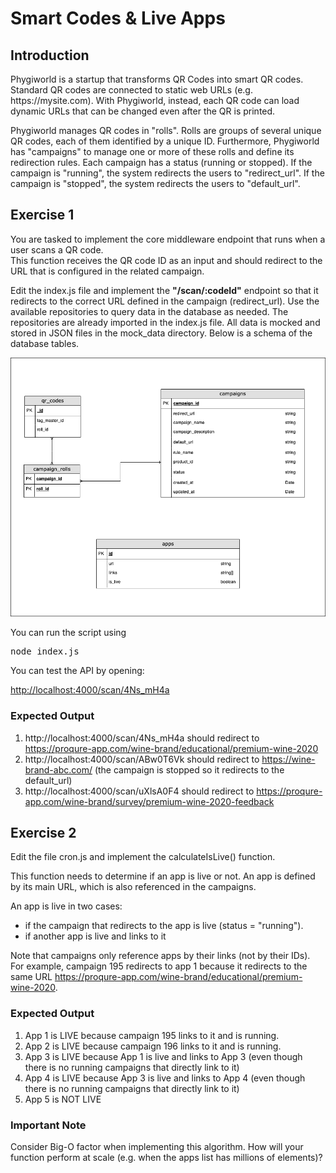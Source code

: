 <h1>Smart Codes & Live Apps</h1>

<h2>Introduction</h2>

<p>
  Phygiworld is a startup that transforms QR Codes into smart QR codes.<br />
  Standard QR codes are connected to static web URLs (e.g. https://mysite.com).
  With Phygiworld, instead, each QR code can load dynamic URLs that can be changed even after the QR is printed.
</p>

<p>
 Phygiworld manages QR codes in "rolls". Rolls are groups of several unique QR codes, each of them identified by a unique ID.
 Furthermore, Phygiworld has "campaigns" to manage one or more of these rolls and define its redirection rules.
 Each campaign has a status (running or stopped). 
 If the campaign is "running", the system redirects the users to "redirect_url".
 If the campaign is "stopped", the system redirects the users to "default_url".
</p>

<h2>Exercise 1</h2>

<p>
  You are tasked to implement the core middleware endpoint that runs when a user scans a QR code.<br />
  This function receives the QR code ID as an input and should redirect to the URL that
  is configured in the related campaign.</p>

<p>
  Edit the index.js file and implement the <b>"/scan/:codeId"</b> endpoint so that it redirects to the correct URL defined in the campaign (redirect_url).
  Use the available repositories to query data in the database as needed. The repositories are already imported in the index.js file. 
  All data is mocked and stored in JSON files in the mock_data directory.
  Below is a schema of the database tables.
</p>

<div>
  <img width="800px" src="db-diagram.png" />
</div>

You can run the script using

<pre>node index.js</pre>

You can test the API by opening:

<a href="http://localhost:4000/scan/4Ns_mH4a">http://localhost:4000/scan/4Ns_mH4a</a>

<h3>Expected Output</h3>

1. http://localhost:4000/scan/4Ns_mH4a should redirect to https://proqure-app.com/wine-brand/educational/premium-wine-2020
2. http://localhost:4000/scan/ABw0T6Vk should redirect to https://wine-brand-abc.com/ (the campaign is stopped so it redirects to the default_url)
3. http://localhost:4000/scan/uXlsA0F4 should redirect to https://proqure-app.com/wine-brand/survey/premium-wine-2020-feedback

<h2>Exercise 2</h2>

<p>
  Edit the file cron.js and implement the calculateIsLive() function.

This function needs to determine if an app is live or not.
An app is defined by its main URL, which is also referenced in the campaigns.

An app is live in two cases:

  <ul>
    <li>if the campaign that redirects to the app is live (status = "running").</li>
    <li>if another app is live and links to it</li>
  </ul>

Note that campaigns only reference apps by their links (not by their IDs).
For example, campaign 195 redirects to app 1 because it redirects to the same URL https://proqure-app.com/wine-brand/educational/premium-wine-2020.

</p>

<h3>Expected Output</h3>

1. App 1 is LIVE because campaign 195 links to it and is running.
2. App 2 is LIVE because campaign 196 links to it and is running.
3. App 3 is LIVE because App 1 is live and links to App 3 (even though there is no running campaigns that directly link to it)
4. App 4 is LIVE because App 3 is live and links to App 4 (even though there is no running campaigns that directly link to it)
5. App 5 is NOT LIVE

<h3>Important Note</h3>

<p>
Consider Big-O factor when implementing this algorithm.
How will your function perform at scale (e.g. when the apps list has millions of elements)?
</p>
